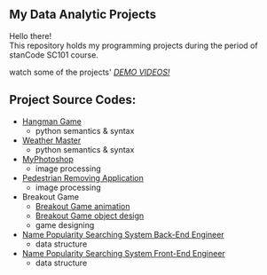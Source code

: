 ## My Data Analytic Projects
Hello there!\
This repository holds my programming projects during the period of stanCode SC101 course.

watch some of the projects' *[DEMO VIDEOS!](https://m.youtube.com/playlist?list=PL6FWNwNPGCE56gP3lxhYPLoUbqE_unUiP)*

## Project Source Codes:
* [Hangman Game](https://github.com/ChiaChunHung/MyDataAnalyticsProjects/blob/main/DataAnalyticProjects/beginner_programming_learning_project/hangman.py)
  * python semantics & syntax
* [Weather Master](https://github.com/ChiaChunHung/MyDataAnalyticsProjects/blob/main/DataAnalyticProjects/beginner_programming_learning_project/weather_master.py)
  * python semantics & syntax
* [MyPhotoshop](https://github.com/ChiaChunHung/MyDataAnalyticsProjects/blob/main/DataAnalyticProjects/object_oriented_learning_project/my_drawing.py)
  * image processing
* [Pedestrian Removing Application](https://github.com/ChiaChunHung/MyDataAnalyticsProjects/blob/main/DataAnalyticProjects/object_removal_project/stanCodoshop.py)
  * image processing
* Breakout Game
  * [Breakout Game animation](https://github.com/ChiaChunHung/MyDataAnalyticsProjects/blob/main/DataAnalyticProjects/brick_breaker_game_project/extension_breakout.py)
  * [Breakout Game object design](https://github.com/ChiaChunHung/MyDataAnalyticsProjects/blob/main/DataAnalyticProjects/brick_breaker_game_project/extensions_breakoutgraphics.py)
  * game designing  
* [Name Popularity Searching System Back-End Engineer](https://github.com/ChiaChunHung/MyDataAnalyticsProjects/blob/main/DataAnalyticProjects/popular_baby_names_project/babynames.py)
  * data structure
* [Name Popularity Searching System Front-End Engineer](https://github.com/ChiaChunHung/MyDataAnalyticsProjects/blob/main/DataAnalyticProjects/popular_baby_names_project/babygraphics.py)
  * data structure
